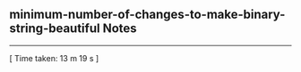 <h2>minimum-number-of-changes-to-make-binary-string-beautiful Notes</h2><hr>[ Time taken: 13 m 19 s ]